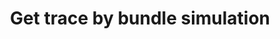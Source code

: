 ---
title: Get trace by bundle simulation
excerpt: ''
api:
  file: sentio-api.json
  operationId: GetCallTraceByBundle
deprecated: false
hidden: false
metadata:
  title: ''
  description: ''
  robots: index
next:
  description: ''
---